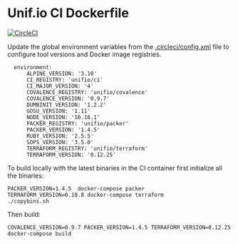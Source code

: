 # Unif.io CI Dockerfile
[![CircleCI](https://circleci.com/gh/unifio/dockerfile-ci.svg?style=svg)](https://circleci.com/gh/unifio/dockerfile-ci)

Update the global environment variables from the [.circleci/config.xml](./.circleci/config.xml) file to configure tool versions and Docker image registries.

```
  environment:
      ALPINE_VERSION: '3.10'
      CI_REGISTRY: 'unifio/ci'
      CI_MAJOR_VERSION: '4'
      COVALENCE_REGISTRY: 'unifio/covalence'
      COVALENCE_VERSION: '0.9.7'
      DUMBINIT_VERSION: '1.2.2'
      GOSU_VERSION: '1.11'
      NODE_VERSION: '10.16.1'
      PACKER_REGISTRY: 'unifio/packer'
      PACKER_VERSION: '1.4.5'
      RUBY_VERSION: '2.5.5'
      SOPS_VERSION: '3.5.0'
      TERRAFORM_REGISTRY: 'unifio/terraform'
      TERRAFORM_VERSION: '0.12.25'
```

To build locally with the latest binaries in the CI container first initialize all the binaries:

```
PACKER_VERSION=1.4.5  docker-compose packer
TERRAFORM_VERSION=0.10.8 docker-compose terraform
./copybins.sh
```
Then build:

```
COVALENCE_VERSION=0.9.7 PACKER_VERSION=1.4.5 TERRAFORM_VERSION=0.12.25 docker-compose build
```
